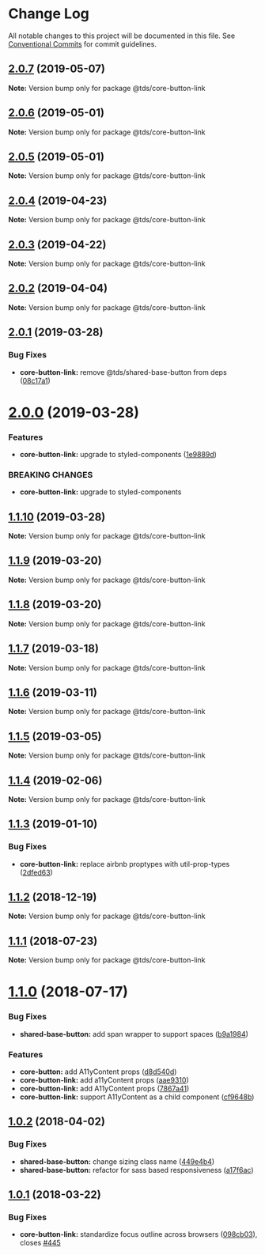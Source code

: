 # Change Log

All notable changes to this project will be documented in this file.
See [Conventional Commits](https://conventionalcommits.org) for commit guidelines.

## [2.0.7](https://github.com/telusdigital/tds/compare/@tds/core-button-link@2.0.6...@tds/core-button-link@2.0.7) (2019-05-07)

**Note:** Version bump only for package @tds/core-button-link





## [2.0.6](https://github.com/telusdigital/tds/compare/@tds/core-button-link@2.0.5...@tds/core-button-link@2.0.6) (2019-05-01)

**Note:** Version bump only for package @tds/core-button-link





## [2.0.5](https://github.com/telusdigital/tds/compare/@tds/core-button-link@2.0.4...@tds/core-button-link@2.0.5) (2019-05-01)

**Note:** Version bump only for package @tds/core-button-link





## [2.0.4](https://github.com/telusdigital/tds/compare/@tds/core-button-link@2.0.3...@tds/core-button-link@2.0.4) (2019-04-23)

**Note:** Version bump only for package @tds/core-button-link





## [2.0.3](https://github.com/telusdigital/tds/compare/@tds/core-button-link@2.0.2...@tds/core-button-link@2.0.3) (2019-04-22)

**Note:** Version bump only for package @tds/core-button-link





## [2.0.2](https://github.com/telusdigital/tds/compare/@tds/core-button-link@2.0.1...@tds/core-button-link@2.0.2) (2019-04-04)

**Note:** Version bump only for package @tds/core-button-link





## [2.0.1](https://github.com/telusdigital/tds/compare/@tds/core-button-link@2.0.0...@tds/core-button-link@2.0.1) (2019-03-28)


### Bug Fixes

* **core-button-link:** remove @tds/shared-base-button from deps ([08c17a1](https://github.com/telusdigital/tds/commit/08c17a1))





# [2.0.0](https://github.com/telusdigital/tds/compare/@tds/core-button-link@1.1.10...@tds/core-button-link@2.0.0) (2019-03-28)


### Features

* **core-button-link:** upgrade to styled-components ([1e9889d](https://github.com/telusdigital/tds/commit/1e9889d))


### BREAKING CHANGES

* **core-button-link:** upgrade to styled-components





## [1.1.10](https://github.com/telusdigital/tds/compare/@tds/core-button-link@1.1.9...@tds/core-button-link@1.1.10) (2019-03-28)

**Note:** Version bump only for package @tds/core-button-link





## [1.1.9](https://github.com/telusdigital/tds/compare/@tds/core-button-link@1.1.8...@tds/core-button-link@1.1.9) (2019-03-20)

**Note:** Version bump only for package @tds/core-button-link





## [1.1.8](https://github.com/telusdigital/tds/compare/@tds/core-button-link@1.1.7...@tds/core-button-link@1.1.8) (2019-03-20)

**Note:** Version bump only for package @tds/core-button-link





## [1.1.7](https://github.com/telusdigital/tds/compare/@tds/core-button-link@1.1.6...@tds/core-button-link@1.1.7) (2019-03-18)

**Note:** Version bump only for package @tds/core-button-link





## [1.1.6](https://github.com/telusdigital/tds/compare/@tds/core-button-link@1.1.5...@tds/core-button-link@1.1.6) (2019-03-11)

**Note:** Version bump only for package @tds/core-button-link





## [1.1.5](https://github.com/telusdigital/tds/compare/@tds/core-button-link@1.1.4...@tds/core-button-link@1.1.5) (2019-03-05)

**Note:** Version bump only for package @tds/core-button-link





## [1.1.4](https://github.com/telusdigital/tds/compare/@tds/core-button-link@1.1.3...@tds/core-button-link@1.1.4) (2019-02-06)

**Note:** Version bump only for package @tds/core-button-link





## [1.1.3](https://github.com/telusdigital/tds/compare/@tds/core-button-link@1.1.2...@tds/core-button-link@1.1.3) (2019-01-10)

### Bug Fixes

- **core-button-link:** replace airbnb proptypes with util-prop-types ([2dfed63](https://github.com/telusdigital/tds/commit/2dfed63))

<a name="1.1.2"></a>

## [1.1.2](https://github.com/telusdigital/tds/compare/@tds/core-button-link@1.1.1...@tds/core-button-link@1.1.2) (2018-12-19)

**Note:** Version bump only for package @tds/core-button-link

<a name="1.1.1"></a>

## [1.1.1](https://github.com/telusdigital/tds/compare/@tds/core-button-link@1.1.0...@tds/core-button-link@1.1.1) (2018-07-23)

**Note:** Version bump only for package @tds/core-button-link

<a name="1.1.0"></a>

# [1.1.0](https://github.com/telusdigital/tds/compare/@tds/core-button-link@1.0.2...@tds/core-button-link@1.1.0) (2018-07-17)

### Bug Fixes

- **shared-base-button:** add span wrapper to support spaces ([b9a1984](https://github.com/telusdigital/tds/commit/b9a1984))

### Features

- **core-button:** add A11yContent props ([d8d540d](https://github.com/telusdigital/tds/commit/d8d540d))
- **core-button-link:** add a11yContent props ([aae9310](https://github.com/telusdigital/tds/commit/aae9310))
- **core-button-link:** add A11yContent props ([7867a41](https://github.com/telusdigital/tds/commit/7867a41))
- **core-button-link:** support A11yContent as a child component ([cf9648b](https://github.com/telusdigital/tds/commit/cf9648b))

<a name="1.0.2"></a>

## [1.0.2](https://github.com/telusdigital/tds/compare/@tds/core-button-link@1.0.1...@tds/core-button-link@1.0.2) (2018-04-02)

### Bug Fixes

- **shared-base-button:** change sizing class name ([449e4b4](https://github.com/telusdigital/tds/commit/449e4b4))
- **shared-base-button:** refactor for sass based responsiveness ([a17f6ac](https://github.com/telusdigital/tds/commit/a17f6ac))

<a name="1.0.1"></a>

## [1.0.1](https://github.com/telusdigital/tds/compare/@tds/core-button-link@1.0.0...@tds/core-button-link@1.0.1) (2018-03-22)

### Bug Fixes

- **core-button-link:** standardize focus outline across browsers ([098cb03](https://github.com/telusdigital/tds/commit/098cb03)), closes [#445](https://github.com/telusdigital/tds/issues/445)
